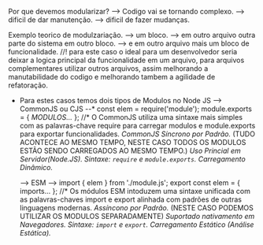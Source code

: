 Por que devemos modularizar?
    --> Codigo vai se tornando complexo.
    --> dificil de dar manutenção.
    --> dificil de fazer mudanças.

Exemplo teorico de modulzariação.
    --> um bloco.
    --> em outro arquivo outra parte do sistema em outro bloco.
    --> e em outro arquivo mais um bloco de funcionalidade.
    //! para este caso o ideal para um desenvolvedor seria deixar a logica principal da funcionalidade em um arquivo, para arquivos complementares utilizar outros arquivos,
    assim melhorando a manutabilidade do codigo e melhorando tambem a agilidade de refatoração.


* Para estes casos temos dois tipos de Modulos no Node JS
    --> CommonJS ou CJS
        --* const elem = require('module');
            module.exports = {
                *MODULOS...*
            };
        //* O CommonJS utiliza uma sintaxe mais simples com as palavras-chave require para carregar modulos e module.exports para exportar funcionalidades.
        *CommonJS*
            *Síncrono por Padrão.* (TUDO ACONTECE AO MESMO TEMPO, NESTE CASO TODOS OS MODULOS ESTÃO SENDO CARREGADOS AO MESMO TEMPO.)
            *Uso Princial em Servidor(Node.JS).*
            *Sintaxe: `require` e `module.exports`.*
            *Carregamento Dinâmico.*

    --> ESM
        --> import { elem } from './module.js';
            export const elem = {
                imports...
            };
        //* Os módulos ESM intoduzem uma sintaxe unificada com as palavras-chaves import e export alinhada com padrões de outras linguagens modernas.
            *Assíncono por Padrão.* (NESTE CASO PODEMOS UTILIZAR OS MODULOS SEPARADAMENTE)
            *Suportado nativamento em Navegadores.*
            *Sintaxe: `import` e `export`.*
            *Carregamento Estático (Análise Estática).*
        